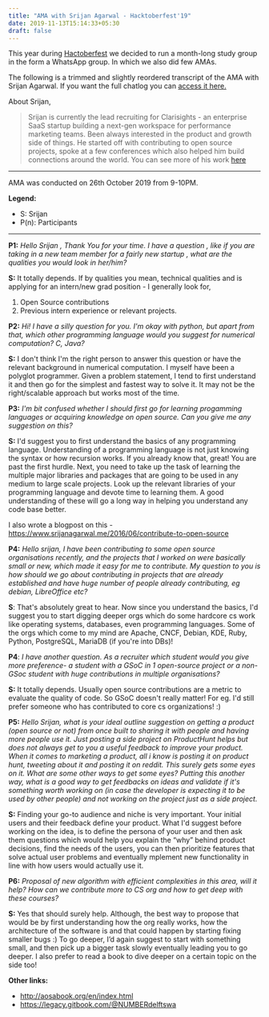 ```yaml
---
title: "AMA with Srijan Agarwal - Hacktoberfest'19"
date: 2019-11-13T15:14:33+05:30
draft: false
---
```


This year during [Hactoberfest](https://hacktoberfest.digitalocean.com/) we decided to run a month-long study group in the form a WhatsApp group. In which we also did few AMAs.

The following is a trimmed and slightly reordered transcript of the AMA with Srijan Agarwal. If you want the full chatlog you can [access it here.](https://hacktoberfest.fossassam.tech/chatlog.txt)

About Srijan,

> Srijan is currently the lead recruiting for Clarisights - an enterprise SaaS startup building a next-gen workspace for performance marketing teams. Been always interested in the product and growth side of things. He started off with contributing to open source projects, spoke at a few conferences which also helped him build connections around the world.
> You can see more of his work [here](https://www.linkedin.com/in/srijancse)

---
AMA was conducted on 26th October 2019 from 9-10PM.

**Legend:**

- S: Srijan
- P(n): Participants

---

**P1:** *Hello Srijan , Thank You for your time. I have a question  , like if you are taking in a new team member for a fairly new startup , what are the qualities you would look in her/him?*

**S:** It totally depends. If by qualities you mean, technical qualities and is applying for an intern/new grad position - I generally look for,

1. Open Source contributions
2. Previous intern experience or relevant projects.

**P2:** *Hi! I have a silly question for you. I'm okay with python, but apart from that, which other programming language would you suggest for numerical computation? C, Java?*

**S:** I don't think I'm the right person to answer this question or have the relevant background in numerical computation. I myself have been a polyglot programmer. Given a problem statement, I tend to first understand it and then go for the simplest and fastest way to solve it. It may not be the right/scalable approach but works most of the time.

**P3:** *I'm bit confused whether I should first go for learning progamming languages or acquiring knowledge on open source. Can you give me any suggestion on this?*

**S:** I'd suggest you to first understand the basics of any programming language. Understanding of a programming language is not just knowing the syntax or how recursion works. If you already know that, great! You are past the first hurdle. Next, you need to take up the task of learning the multiple major libraries and packages that are going to be used in any medium to large scale projects. Look up the relevant libraries of your programming language and devote time to learning them. A good understanding of these will go a long way in helping you understand any code base better.

I also wrote a blogpost on this - https://www.srijanagarwal.me/2016/06/contribute-to-open-source

**P4:** *Hello srijan, I have been contributing to some open source organisations recently, and the projects that I worked on were basically small or new, which made it easy for me to contribute. My question to you is how should we go about contributing in projects that are already established and have huge number of people already contributing, eg debian, LibreOffice etc?*

**S**: That's absolutely great to hear. Now since you understand the basics, I'd suggest you to start digging deeper orgs which do some hardcore cs work like operating systems, databases, even programming languages. Some of the orgs which come to my mind are Apache, CNCF, Debian, KDE, Ruby, Python, PostgreSQL, MariaDB (if you're into DBs)!

**P4**: *I have another question. As a recruiter which student would you give more preference- a student with a GSoC in 1 open-source project or a non-GSoc student with huge contributions in multiple organisations?*

**S:** It totally depends. Usually open source contributions are a metric to evaluate the quality of code. So GSoC doesn't really matter! For eg. I'd still prefer someone who has contributed to core cs organizations! :)

**P5:** *Hello Srijan, what is your ideal outline suggestion on getting a product (open source or not) from once built to sharing it with people and having more people use it. Just posting a side project on ProductHunt helps but does not always get to you a useful feedback to improve your product. When it comes to marketing a product, all i know is posting it on product hunt, tweeting about it and posting it on reddit. This surely gets some eyes on it. What are some other ways to get some eyes? Putting this another way, what is a good way to get feedbacks on ideas and validate if it's something worth working on (in case the developer is expecting it to be used by other people) and not working on the project just as a side project.*

**S:** Finding your go-to audience and niche is very important. Your initial users and their feedback define your product. What I'd suggest before working on the idea, is to define the persona of your user and then ask them questions which would help you explain the “why” behind product decisions, find the needs of the users, you can then prioritize features that solve actual user problems and eventually mplement new functionality in line with how users would actually use it.

**P6:** *Proposal of new algorithm with efficient complexities in this area, will it help? How can we contribute more to CS org and how to get deep with these courses?*

**S:** Yes that should surely help. Although, the best way to propose that would be by first understanding how the org really works, how the architecture of the software is and that could happen by starting fixing smaller bugs :) To go deeper, I’d again suggest to start with something small, and then pick up a bigger task slowly eventually leading you to go deeper. I also prefer to read a book to dive deeper on a certain topic on the side too!


**Other links:**

- http://aosabook.org/en/index.html
- https://legacy.gitbook.com/@NUMBERdelftswa